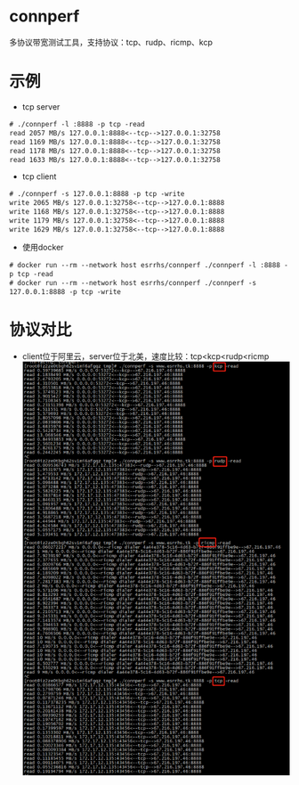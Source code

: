# connperf
多协议带宽测试工具，支持协议：tcp、rudp、ricmp、kcp

# 示例
* tcp server
```
# ./connperf -l :8888 -p tcp -read
read 2057 MB/s 127.0.0.1:8888<--tcp-->127.0.0.1:32758 
read 1169 MB/s 127.0.0.1:8888<--tcp-->127.0.0.1:32758 
read 1178 MB/s 127.0.0.1:8888<--tcp-->127.0.0.1:32758 
read 1633 MB/s 127.0.0.1:8888<--tcp-->127.0.0.1:32758 
```
* tcp client
```
# ./connperf -s 127.0.0.1:8888 -p tcp -write
write 2065 MB/s 127.0.0.1:32758<--tcp-->127.0.0.1:8888 
write 1168 MB/s 127.0.0.1:32758<--tcp-->127.0.0.1:8888 
write 1179 MB/s 127.0.0.1:32758<--tcp-->127.0.0.1:8888 
write 1629 MB/s 127.0.0.1:32758<--tcp-->127.0.0.1:8888 
```
* 使用docker
```
# docker run --rm --network host esrrhs/connperf ./connperf -l :8888 -p tcp -read
# docker run --rm --network host esrrhs/connperf ./connperf -s 127.0.0.1:8888 -p tcp -write
```

# 协议对比
* client位于阿里云，server位于北美，速度比较：tcp<kcp<rudp<ricmp
![](./test.png)

